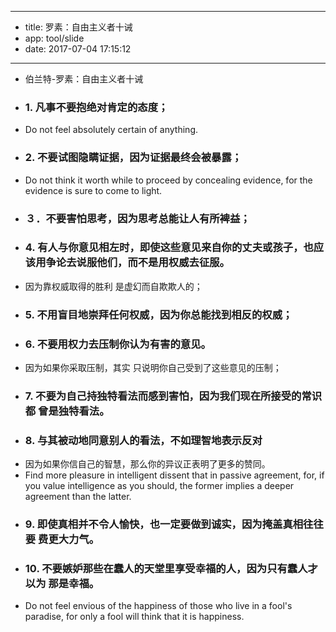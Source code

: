 - --
- title: 罗素：自由主义者十诫
- app: tool/slide
- date: 2017-07-04 17:15:12
- --
- 伯兰特-罗素：自由主义者十诫
- ### 1. 凡事不要抱绝对肯定的态度；
- Do not feel absolutely certain of anything.
- ### 2. 不要试图隐瞒证据，因为证据最终会被暴露；
- Do not think it worth while to proceed by concealing evidence, for the evidence is sure to come to light.
- ### ３．不要害怕思考，因为思考总能让人有所裨益；
- ### 4. 有人与你意见相左时，即使这些意见来自你的丈夫或孩子，也应该用争论去说服他们，而不是用权威去征服。
- 因为靠权威取得的胜利 是虚幻而自欺欺人的； 
- ### 5. 不用盲目地崇拜任何权威，因为你总能找到相反的权威； 
- ### 6. 不要用权力去压制你认为有害的意见。
- 因为如果你采取压制，其实 只说明你自己受到了这些意见的压制； 
- ### 7. 不要为自己持独特看法而感到害怕，因为我们现在所接受的常识都 曾是独特看法。 
- ### 8. 与其被动地同意别人的看法，不如理智地表示反对
- 因为如果你信自己的智慧，那么你的异议正表明了更多的赞同。
- Find more pleasure in intelligent dissent that in passive agreement, for, if you value intelligence as you should, the former implies a deeper agreement than the latter.
- ### 9. 即使真相并不令人愉快，也一定要做到诚实，因为掩盖真相往往要 费更大力气。
- ### 10. 不要嫉妒那些在蠢人的天堂里享受幸福的人，因为只有蠢人才以为 那是幸福。
- Do not feel envious of the happiness of those who live in a fool's paradise, for only a fool will think that it is happiness.
